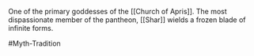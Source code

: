One of the primary goddesses of the <span class="miscellaneous">[[Church of Apris]]</span>.
The most dispassionate member of the pantheon, <span class="miscellaneous">[[Shar]]</span> wields a frozen blade of infinite forms.

#Myth-Tradition